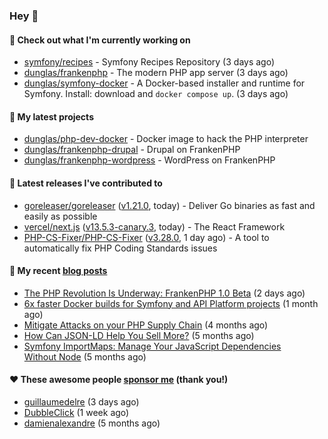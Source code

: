 ### Hey 👋

#### 👷 Check out what I'm currently working on

- [symfony/recipes](https://github.com/symfony/recipes) - Symfony Recipes Repository (3 days ago)
- [dunglas/frankenphp](https://github.com/dunglas/frankenphp) - The modern PHP app server (3 days ago)
- [dunglas/symfony-docker](https://github.com/dunglas/symfony-docker) - A Docker-based installer and runtime for Symfony. Install: download and `docker compose up`. (3 days ago)

#### 🌱 My latest projects

- [dunglas/php-dev-docker](https://github.com/dunglas/php-dev-docker) - Docker image to hack the PHP interpreter
- [dunglas/frankenphp-drupal](https://github.com/dunglas/frankenphp-drupal) - Drupal on FrankenPHP
- [dunglas/frankenphp-wordpress](https://github.com/dunglas/frankenphp-wordpress) - WordPress on FrankenPHP

#### 🔭 Latest releases I've contributed to

- [goreleaser/goreleaser](https://github.com/goreleaser/goreleaser) ([v1.21.0](https://github.com/goreleaser/goreleaser/releases/tag/v1.21.0), today) - Deliver Go binaries as fast and easily as possible
- [vercel/next.js](https://github.com/vercel/next.js) ([v13.5.3-canary.3](https://github.com/vercel/next.js/releases/tag/v13.5.3-canary.3), today) - The React Framework
- [PHP-CS-Fixer/PHP-CS-Fixer](https://github.com/PHP-CS-Fixer/PHP-CS-Fixer) ([v3.28.0](https://github.com/PHP-CS-Fixer/PHP-CS-Fixer/releases/tag/v3.28.0), 1 day ago) - A tool to automatically fix PHP Coding Standards issues

#### 📜 My recent [blog posts](https://dunglas.fr)

- [The PHP Revolution Is Underway: FrankenPHP 1.0 Beta](https://dunglas.dev/2023/09/the-php-revolution-is-underway-frankenphp-1-0-beta/) (2 days ago)
- [6x faster Docker builds for Symfony and API Platform projects](https://dunglas.dev/2023/08/6x-faster-docker-builds-for-symfony-and-api-platform-projects/) (1 month ago)
- [Mitigate Attacks on your PHP Supply Chain](https://dunglas.dev/2023/05/mitigate-attacks-on-your-php-supply-chain/) (4 months ago)
- [How Can JSON-LD Help You Sell More?](https://dunglas.dev/2023/04/how-can-json-ld-help-you-sell-more/) (5 months ago)
- [Symfony ImportMaps: Manage Your JavaScript Dependencies Without Node](https://dunglas.dev/2023/03/symfony-importmaps-manage-your-javascript-dependencies-without-node/) (5 months ago)

#### ❤️ These awesome people [sponsor me](https://github.com/sponsors/dunglas) (thank you!)

- [guillaumedelre](https://github.com/guillaumedelre) (3 days ago)
- [DubbleClick](https://github.com/DubbleClick) (1 week ago)
- [damienalexandre](https://github.com/damienalexandre) (5 months ago)
